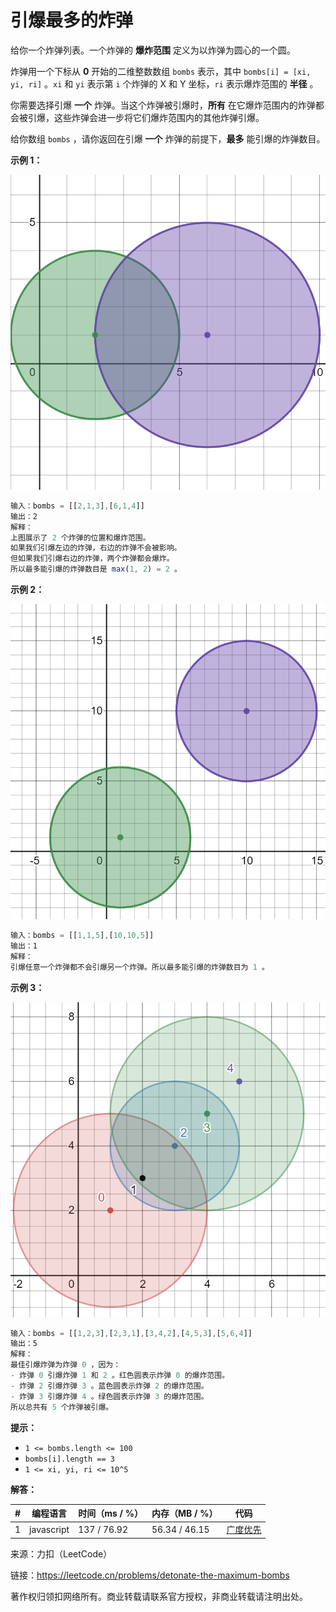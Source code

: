 # 引爆最多的炸弹

给你一个炸弹列表。一个炸弹的 **爆炸范围** 定义为以炸弹为圆心的一个圆。

炸弹用一个下标从 **0** 开始的二维整数数组 `bombs` 表示，其中 `bombs[i] = [xi, yi, ri]` 。`xi` 和 `yi` 表示第 `i` 个炸弹的 X 和 Y 坐标，`ri` 表示爆炸范围的 **半径** 。

你需要选择引爆 **一个** 炸弹。当这个炸弹被引爆时，**所有** 在它爆炸范围内的炸弹都会被引爆，这些炸弹会进一步将它们爆炸范围内的其他炸弹引爆。

给你数组 `bombs` ，请你返回在引爆 **一个** 炸弹的前提下，**最多** 能引爆的炸弹数目。

**示例 1：**

![示例1](./eg1.png)

``` javascript
输入：bombs = [[2,1,3],[6,1,4]]
输出：2
解释：
上图展示了 2 个炸弹的位置和爆炸范围。
如果我们引爆左边的炸弹，右边的炸弹不会被影响。
但如果我们引爆右边的炸弹，两个炸弹都会爆炸。
所以最多能引爆的炸弹数目是 max(1, 2) = 2 。
```

**示例 2：**

![示例2](./eg2.png)

``` javascript
输入：bombs = [[1,1,5],[10,10,5]]
输出：1
解释：
引爆任意一个炸弹都不会引爆另一个炸弹。所以最多能引爆的炸弹数目为 1 。
```

**示例 3：**

![示例3](./eg3.png)

``` javascript
输入：bombs = [[1,2,3],[2,3,1],[3,4,2],[4,5,3],[5,6,4]]
输出：5
解释：
最佳引爆炸弹为炸弹 0 ，因为：
- 炸弹 0 引爆炸弹 1 和 2 。红色圆表示炸弹 0 的爆炸范围。
- 炸弹 2 引爆炸弹 3 。蓝色圆表示炸弹 2 的爆炸范围。
- 炸弹 3 引爆炸弹 4 。绿色圆表示炸弹 3 的爆炸范围。
所以总共有 5 个炸弹被引爆。
```

**提示：**

- `1 <= bombs.length <= 100`
- `bombs[i].length == 3`
- `1 <= xi, yi, ri <= 10^5`

**解答：**

**#**|**编程语言**|**时间（ms / %）**|**内存（MB / %）**|**代码**
--|--|--|--|--
1|javascript|137 / 76.92|56.34 / 46.15|[广度优先](./javascript/ac_v1.js)

来源：力扣（LeetCode）

链接：https://leetcode.cn/problems/detonate-the-maximum-bombs

著作权归领扣网络所有。商业转载请联系官方授权，非商业转载请注明出处。
